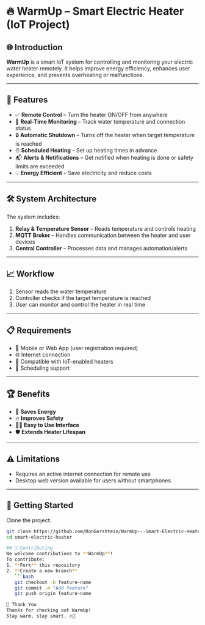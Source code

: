# 🔥 WarmUp – Smart Electric Heater (IoT Project)

## 🌐 Introduction  
**WarmUp** is a smart IoT system for controlling and monitoring your electric water heater remotely. It helps improve energy efficiency, enhances user experience, and prevents overheating or malfunctions.

---

## 🚀 Features  
- ✅ **Remote Control** – Turn the heater ON/OFF from anywhere  
- 📡 **Real-Time Monitoring** – Track water temperature and connection status  
- 🔒 **Automatic Shutdown** – Turns off the heater when target temperature is reached  
- ⏰ **Scheduled Heating** – Set up heating times in advance  
- 📬 **Alerts & Notifications** – Get notified when heating is done or safety limits are exceeded  
- 💡 **Energy Efficient** – Save electricity and reduce costs

---

## 🛠️ System Architecture  
The system includes:

1. **Relay & Temperature Sensor** – Reads temperature and controls heating  
2. **MQTT Broker** – Handles communication between the heater and user devices  
3. **Central Controller** – Processes data and manages automation/alerts

---

## 📈 Workflow  

1. Sensor reads the water temperature  
2. Controller checks if the target temperature is reached  
3. User can monitor and control the heater in real time  

---

## 📋 Requirements  
- 📱 Mobile or Web App (user registration required)  
- 🌐 Internet connection  
- 🔌 Compatible with IoT-enabled heaters  
- 📅 Scheduling support  

---

## 🏆 Benefits  
- 🔋 **Saves Energy**  
- 🔥 **Improves Safety**  
- 🧑‍💻 **Easy to Use Interface**  
- 🛡️ **Extends Heater Lifespan**

---

## ⚠️ Limitations  
- Requires an active internet connection for remote use  
- Desktop web version available for users without smartphones  

---

## 🚀 Getting Started  

Clone the project:
```bash
git clone https://github.com/RonGershtein/WarmUp---Smart-Electric-Heater
cd smart-electric-heater

## 🤝 Contributing
We welcome contributions to **WarmUp**!
To contribute:
1. **Fork** this repository  
2. **Create a new branch**  
   ```bash
   git checkout -b feature-name
   git commit -m "Add feature"
   git push origin feature-name

🙏 Thank You
Thanks for checking out WarmUp!
Stay warm, stay smart. 🔥🙂

